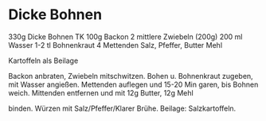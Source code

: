# Dicke Bohnen

330g Dicke Bohnen TK
100g Backon
2 mittlere Zwiebeln (200g)
200 ml Wasser
1-2 tl Bohnenkraut
4 Mettenden
Salz, Pfeffer, Butter Mehl

Kartoffeln als Beilage

Backon anbraten, Zwiebeln mitschwitzen. Bohen u. Bohnenkraut zugeben, mit Wasser angießen. Mettenden auflegen und 15-20 Min garen, bis Bohnen weich.
Mittenden entfernen und mit
12g Butter, 12g Mehl



binden. Würzen mit Salz/Pfeffer/Klarer Brühe.
Beilage: Salzkartoffeln.

